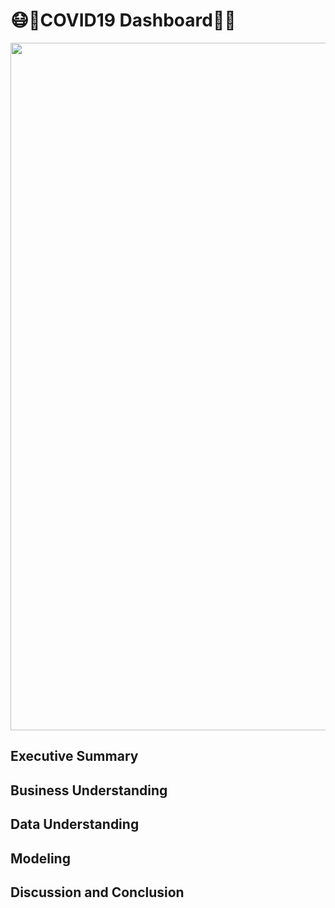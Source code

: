 # 😷🥽COVID19 Dashboard🔬🥼

  <img src="https://www.amadorgov.org/home/showpublishedimage/4397/637230569666270000" width="1100">

## Executive Summary

## Business Understanding

## Data Understanding

## Modeling

## Discussion and Conclusion

